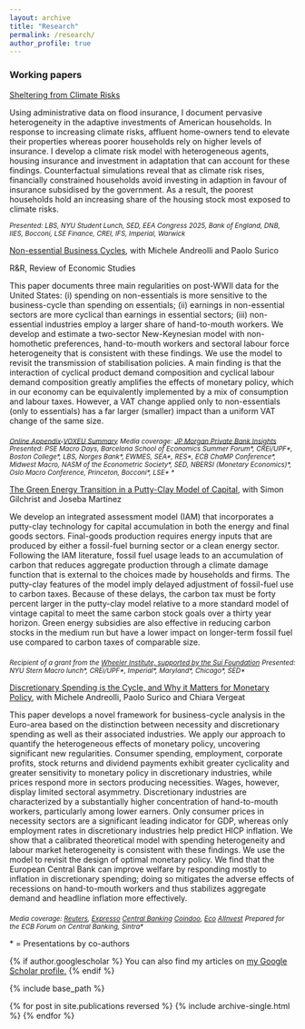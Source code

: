 ```yaml
---
layout: archive
title: "Research"
permalink: /research/
author_profile: true
---
```

### Working papers


[Sheltering from Climate Risks](http://nrickard.github.io/files/NatalieRickard_JMP.pdf)

Using administrative data on flood insurance, I document pervasive heterogeneity in the adaptive investments of American households. In response to increasing climate risks, affluent home-owners tend to elevate their properties whereas poorer households rely on higher levels of insurance. I develop a climate risk model with heterogeneous agents, housing insurance and investment in adaptation that can account for these findings. Counterfactual simulations reveal that as climate risk rises, financially constrained households avoid investing in adaption in favour of insurance subsidised by the government. As a result, the poorest households hold an increasing share of the housing stock most exposed to climate risks.

<sub>*Presented: LBS, NYU Student Lunch, SED, EEA Congress 2025, Bank of England, DNB, IIES, Bocconi, LSE Finance, CREI, IFS, Imperial, Warwick*</sub>

[Non-essential Business Cycles](http://nrickard.github.io/files/AndreolliRickardSurico_NEBC.pdf), with Michele Andreolli and Paolo Surico

R&R, Review of Economic Studies

This paper documents three main regularities on post-WWII data for the United States: (i) spending on non-essentials is more sensitive to the business-cycle than spending on essentials; (ii) earnings in non-essential sectors are more cyclical than earnings in essential sectors; (iii) non-essential industries employ a larger share of hand-to-mouth workers. We develop and estimate a two-sector New-Keynesian model with non-homothetic preferences, hand-to-mouth workers and sectoral labour force heterogeneity that is consistent with these findings. We use the model to revisit the transmission of stabilisation policies. A main finding is that the interaction of cyclical product demand composition and cyclical labour demand composition greatly amplifies the effects of monetary policy, which in our economy can be equivalently implemented by a mix of consumption and labour taxes. However, a VAT change applied only to non-essentials (only to essentials) has a far larger (smaller) impact than a uniform VAT change of the same size.

<sub>*[Online Appendix](http://nrickard.github.io/files/AndreolliRickardSurico_NEBC_OnlineAppendix.pdf)*</sub>,<sub>*[VOXEU Summary](https://cepr.org/voxeu/columns/how-spending-rich-drives-income-poor-and-why-matters-business-cycle)*</sub>
<sub>*Media coverage: [JP Morgan Private Bank Insights](https://privatebank.jpmorgan.com/nam/en/insights/markets-and-investing/how-will-the-rate-cutting-cycle-impact-economic-activity-and-market-returns)*</sub>
<sub>*Presented:  PSE Macro Days, Barcelona School of Economics Summer Forum\*, CREi/UPF\*, Boston College\*, LBS, Norges Bank\*, EWMES, SEA\*, RES\*, ECB ChaMP Conference\*, Midwest Macro, NASM of the Econometric Society\*, SED, NBERSI (Monetary Economics)\*, Oslo Macro Conference, Princeton, Bocconi\*, LSE\* \**</sub>

[The Green Energy Transition in a Putty-Clay Model of Capital](http://nrickard.github.io/files/GreenTransitionPuttyClay_GilchristMartinezRickard.pdf), with Simon Gilchrist and Joseba Martinez

We develop an integrated assessment model (IAM) that incorporates a putty-clay technology for capital accumulation in both the energy and final goods sectors. Final-goods production requires energy inputs that are produced by either a fossil-fuel burning sector or a clean energy sector. Following the IAM literature, fossil fuel usage leads to an accumulation of carbon that reduces aggregate production through a climate damage function that is external to the choices made by households and firms. The putty-clay features of the model imply delayed adjustment of fossil-fuel use to carbon taxes. Because of these delays, the carbon tax must be forty percent larger in the putty-clay model relative to a more standard model of vintage capital to meet the same carbon stock goals over a thirty year horizon. Green energy subsidies are also effective in reducing carbon stocks in the medium run but have a lower impact on longer-term fossil fuel use compared to carbon taxes of comparable size.

<sub>*Recipient of a grant from the [Wheeler Institute, supported by the Sui Foundation](https://wheelerinstituteresearch.org/project/putty-clay-and-the-green-transition/)*</sub>
<sub>*Presented: NYU Stern Macro lunch\*, CREi/UPF\*, Imperial\*, Maryland\*, Chicago\*, SED\**</sub>

[Discretionary Spending is the Cycle, and Why it Matters for Monetary Policy](https://www.ecb.europa.eu/pub/pdf/sintra/ecb.forumcentbankpub2025_Surico_paper.en.pdf), with Michele Andreolli, Paolo Surico and Chiara Vergeat


This paper develops a novel framework for business-cycle analysis in the Euro-area based on the distinction between necessity and discretionary spending as well as their associated industries. We apply our approach to quantify the heterogeneous effects of monetary policy, uncovering significant new regularities. Consumer spending, employment, corporate profits, stock returns and dividend payments exhibit greater cyclicality and greater sensitivity to monetary policy in discretionary industries, while prices respond more in sectors producing necessities. Wages, however, display limited sectoral asymmetry. Discretionary industries are characterized by a substantially higher concentration of hand-to-mouth workers, particularly among lower earners. Only consumer prices in necessity sectors are a significant leading indicator for GDP, whereas only employment rates in discretionary industries help predict HICP inflation. We show that a calibrated theoretical model with spending heterogeneity and labour market heterogeneity is consistent with these findings. We use the model to revisit the design of optimal monetary policy. We find that the European Central Bank can improve welfare by responding mostly to inflation in discretionary spending; doing so mitigates the adverse effects of recessions on hand-to-mouth workers and thus stabilizes aggregate demand and headline inflation more effectively.


<sub>*Media coverage: [Reuters](https://www.reuters.com/world/europe/ecb-should-change-inflation-target-researchers-tell-policymakers-2025-06-27/), [Expresso](https://expresso.pt/economia/ecomercados/2025-07-07-e-se-o-bce-estiver-a-agravar-pobreza--economista-acusa-a-instituicao-de-usar-a-inflacao-de-forma-errada-ba2514d4) [Central Banking](https://www.centralbanking.com/central-banks/monetary-policy/operating-framework/7973197/abandoning-hicp-targeting-would-help-the-poorest-%E2%80%93-paper) [Coindoo](https://coindoo.com/new-ecb-research-calls-for-rethinking-inflation-target-to-protect-the-poor/), [Eco](https://eco.sapo.pt/2025/06/30/forum-do-bce-em-sintra-questiona-estrategias-da-politica-monetaria/) [AIInvest](https://www.ainvest.com/news/ecb-discretionary-inflation-shift-era-income-inequality-consumer-spending-2506/)*</sub>
<sub>*Prepared for the ECB Forum on Central Banking, Sintra\**</sub>

\* = Presentations by co-authors



{% if author.googlescholar %}
  You can also find my articles on <u><a href="{{author.googlescholar}}">my Google Scholar profile</a>.</u>
{% endif %}

{% include base_path %}

{% for post in site.publications reversed %}
  {% include archive-single.html %}
{% endfor %}
